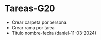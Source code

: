 # Tareas-G20

- Crear carpeta por persona.
- Crear rama por tarea
- Titulo nombre-fecha (daniel-11-03-2024)
